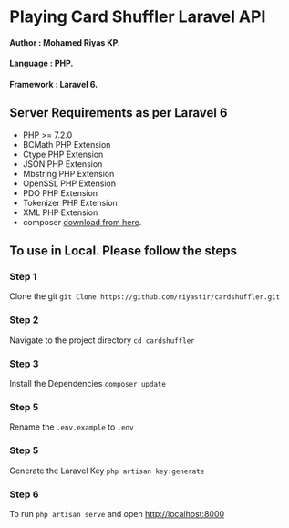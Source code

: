 # Playing Card Shuffler Laravel API

 #### Author 	: Mohamed Riyas KP.
 
 #### Language	: PHP.
 
 #### Framework 	: Laravel 6.

## Server Requirements as per Laravel 6

- PHP >= 7.2.0
- BCMath PHP Extension
- Ctype PHP Extension
- JSON PHP Extension
- Mbstring PHP Extension
- OpenSSL PHP Extension
- PDO PHP Extension
- Tokenizer PHP Extension
- XML PHP Extension
- composer [download from here](https://getcomposer.org/).

## To use in Local. Please follow the steps

### Step 1

Clone the git `git Clone https://github.com/riyastir/cardshuffler.git`

### Step 2
Navigate to the project directory `cd cardshuffler`

### Step 3
Install the Dependencies  `composer update`

### Step 5
Rename the `.env.example` to `.env`

### Step 5
Generate the Laravel Key `php artisan key:generate`

### Step 6
To run `php artisan serve` and open [http://localhost:8000](http://localhost:8000)